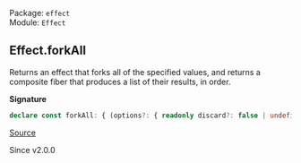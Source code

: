 Package: `effect`<br />
Module: `Effect`<br />

## Effect.forkAll

Returns an effect that forks all of the specified values, and returns a
composite fiber that produces a list of their results, in order.

**Signature**

```ts
declare const forkAll: { (options?: { readonly discard?: false | undefined; } | undefined): <Eff extends Effect<any, any, any>>(effects: Iterable<Eff>) => Effect<Fiber.Fiber<Array<Effect.Success<Eff>>, Effect.Error<Eff>>, never, Effect.Context<Eff>>; (options: { readonly discard: true; }): <Eff extends Effect<any, any, any>>(effects: Iterable<Eff>) => Effect<void, never, Effect.Context<Eff>>; <Eff extends Effect<any, any, any>>(effects: Iterable<Eff>, options?: { readonly discard?: false | undefined; } | undefined): Effect<Fiber.Fiber<Array<Effect.Success<Eff>>, Effect.Error<Eff>>, never, Effect.Context<Eff>>; <Eff extends Effect<any, any, any>>(effects: Iterable<Eff>, options: { readonly discard: true; }): Effect<void, never, Effect.Context<Eff>>; }
```

[Source](https://github.com/Effect-TS/effect/tree/main/packages/effect/src/Effect.ts#L6351)

Since v2.0.0